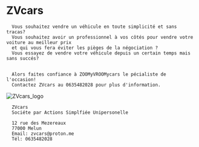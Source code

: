 # ZVcars

      

      
      Vous souhaitez vendre un véhicule en toute simplicité et sans tracas?
      Vous souhaitez avoir un professionnel à vos côtés pour vendre votre voiture au meilleur prix
      et qui vous fera éviter les pièges de la négociation ?
      Vous essayez de vendre votre véhicule depuis un certain temps mais sans succés?
      

      Alors faites confiance à ZOOMyVROOMycars le pécialiste de l'occasion! 
      Contactez ZVcars au 0635482028 pour plus d'information.




      
![ZVcars_logo](https://github.com/KYameogo/ZVcars/assets/168001179/cf2af24e-84a2-4706-9282-93ffffc4e208)

      ZVcars
      Sociéte par Actions Simplfiée Unipersonelle
      
      12 rue des Mezereaux
      77000 Melun
      Email: zvcars@proton.me
      Tél: 0635482028
